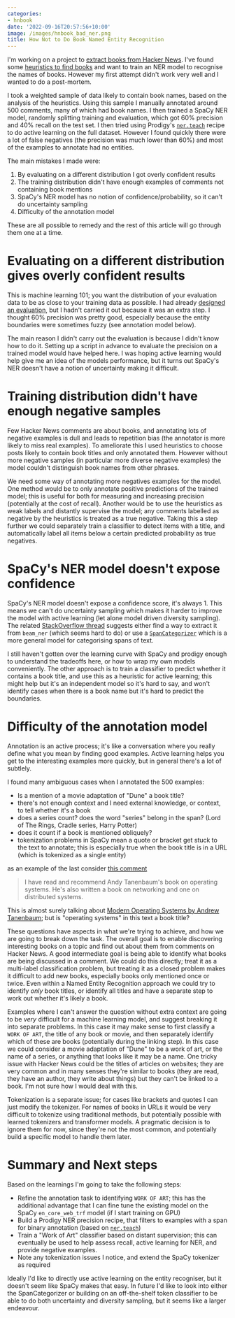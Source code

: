 ```yaml
---
categories:
- hnbook
date: '2022-09-16T20:57:56+10:00'
image: /images/hnbook_bad_ner.png
title: How Not to Do Book Named Entity Recognition
---
```


I'm working on a project to [extract books from Hacker News](/book-title-ner-outline).
I've found some [heuristics to find books](/finding-book-heuristics) and want to train an NER model to recognise the names of books.
However my first attempt didn't work very well and I wanted to do a post-mortem.

I took a weighted sample of data likely to contain book names, based on the analysis of the heuristics.
Using this sample I manually annotated around 500 comments, many of which had book names.
I then trained a SpaCy NER model, randomly splitting training and evaluation, which got 60% precision and 40% recall on the test set.
I then tried using Prodigy's [`ner.teach`](https://prodi.gy/docs/recipes#ner-teach) recipe to do active learning on the full dataset.
However I found quickly there were a lot of false negatives (the precision was much lower than 60%) and most of the examples to annotate had no entities.

The main mistakes I made were:

1. By evaluating on a different distribution I got overly confident results
2. The training distribution didn't have enough examples of comments not containing book mentions
3. SpaCy's NER model has no notion of confidence/probability, so it can't do uncertainty sampling
4. Difficulty of the annotation model

These are all possible to remedy and the rest of this article will go through them one at a time.

# Evaluating on a different distribution gives overly confident results

This is machine learning 101; you want the distribution of your evaluation data to be as close to your training data as possible.
I had already [designed an evaluation](/evaluating-hn-book), but I hadn't carried it out because it was an extra step.
I thought 60% precision was pretty good, especially because the entity boundaries were sometimes fuzzy (see annotation model below).

The main reason I didn't carry out the evaluation is because I didn't know how to do it.
Setting up a script in advance to evaluate the precision on a trained model would have helped here.
I was hoping active learning would help give me an idea of the models performance, but it turns out SpaCy's NER doesn't have a notion of uncertainty making it difficult.


# Training distribution didn't have enough negative samples

Few Hacker News comments are about books, and annotating lots of negative examples is dull and leads to repetition bias (the annotator is more likely to miss real examples).
To ameliorate this I used heuristics to choose posts likely to contain book titles and only annotated them.
However without more negative samples (in particular more diverse negative examples) the model couldn't distinguish book names from other phrases.

We need some way of annotating more negatives examples for the model.
One method would be to only annotate positive predictions of the trained model; this is useful for both for measuring and increasing precision (potentially at the cost of recall).
Another would be to use the heuristics as weak labels and distantly supervise the model; any comments labelled as negative by the heuristics is treated as a true negative.
Taking this a step further we could separately train a classifier to detect items with a title, and automatically label all items below a certain predicted probability as true negatives.


# SpaCy's NER model doesn't expose confidence

SpaCy's NER model doesn't expose a confidence score, it's always 1.
This means we can't do uncertainty sampling which makes it harder to improve the model with active learning (let alone model driven diversity sampling).
The related [StackOverflow thread](https://stackoverflow.com/questions/66490221/spacy-3-confidence-score-on-named-entity-recognition) suggests either find a way to extract it from `beam_ner` (which seems hard to do) or use a [`SpanCategorizer`](https://spacy.io/api/spancategorizer) which is a more general model for categorising spans of text.

I still haven't gotten over the learning curve with SpaCy and prodigy enough to understand the tradeoffs here, or how to wrap my own models conveniently.
The other approach is to train a classifier to predict whether it contains a book title, and use this as a heuristic for active learning; this might help but it's an independent model so it's hard to say, and won't identify cases when there is a book name but it's hard to predict the boundaries.

# Difficulty of the annotation model

Annotation is an active process; it's like a conversation where you really define what you mean by finding good examples.
Active learning helps you get to the interesting examples more quickly, but in general there's a lot of subtlely.

I found many ambiguous cases when I annotated the 500 examples:

* Is a mention of a movie adaptation of "Dune" a book title?
* there's not enough context and I need external knowledge, or context, to tell whether it's a book
* does a series count? does the word "series" belong in the span? (Lord of The Rings, Cradle series, Harry Potter)
* does it count if a book is mentioned obliquely?
* tokenization problems in SpaCy mean a quote or bracket get stuck to the text to annotate; this is especially true when the book title is in a URL (which is tokenized as a single entity)

as an example of the last consider [this comment](https://news.ycombinator.com/item?id=29186253)

> I have read and recommend Andy Tanenbaum's book on operating systems. He's also written a book on networking and one on distributed systems.

This is almost surely talking about [Modern Operating Systems by Andrew Tanenbaum](https://openlibrary.org/works/OL1970688W/Modern_Operating_Systems); but is "operating systems" in this text a book title?

These questions have aspects in what we're trying to achieve, and how we are going to break down the task.
The overall goal is to enable discovering interesting books on a topic and find out about them from comments on Hacker News.
A good intermediate goal is being able to identify what books are being discussed in a comment.
We could do this directly; treat it as a multi-label classification problem, but treating it as a closed problem makes it difficult to add new books, especially books only mentioned once or twice.
Even within a Named Entity Recognition approach we could try to identify *only* book titles, or identify all titles and have a separate step to work out whether it's likely a book.

Examples where I can't answer the question without extra context are going to be *very* difficult for a machine learning model, and suggest breaking it into separate problems.
In this case it may make sense to first classify a `WORK OF ART`, the title of any book or movie, and then separately identify which of these are books (potentially during the linking step).
In this case we could consider a movie adaptation of "Dune" to be a work of art, or the name of a series, or anything that looks like it may be a name.
One tricky issue with Hacker News could be the titles of articles on websites; they are very common and in many senses they're similar to books (they are read, they have an author, they write about things) but they can't be linked to a book.
I'm not sure how I would deal with this.

Tokenization is a separate issue; for cases like brackets and quotes I can just modify the tokenizer.
For names of books in URLs it would be very difficult to tokenize using traditional methods, but potentially possible with learned tokenizers and transformer models.
A pragmatic decision is to ignore them for now, since they're not the most common, and potentially build a specific model to handle them later.

# Summary and Next steps

Based on the learnings I'm going to take the following steps:

* Refine the annotation task to identifying `WORK OF ART`; this has the additional advantage that I can fine tune the existing model on the SpaCy `en_core_web_trf` model (if I start training on GPU)
* Build a Prodigy NER precision recipe, that filters to examples with a span for binary annotation (based on [`ner.teach`](https://github.com/explosion/prodigy-recipes/blob/master/ner/ner_teach.py))
* Train a "Work of Art" classifier based on distant supervision; this can eventually be used to help assess recall, active learning for NER, and provide negative examples.
* Note any tokenization issues I notice, and extend the SpaCy tokenizer as required

Ideally I'd like to directly use active learning on the entity recogniser, but it doesn't seem like SpaCy makes that easy.
In future I'd like to look into either the SpanCategorizer or building on an off-the-shelf token classifier to be able to do both uncertainty and diversity sampling, but it seems like a larger endeavour.